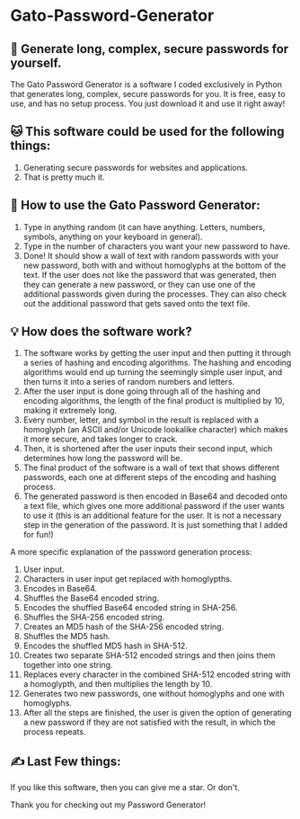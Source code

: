 # Gato-Password-Generator
## 🐍 Generate long, complex, secure passwords for yourself.

The Gato Password Generator is a software I coded exclusively in Python that generates long, complex, secure passwords for you. It is free, easy to use, and has no setup process. You just download it and use it right away!

## 🐱 This software could be used for the following things:

1. Generating secure passwords for websites and applications.
2. That is pretty much it.

## 🌟 How to use the Gato Password Generator:

1. Type in anything random (it can have anything. Letters, numbers, symbols, anything on your keyboard in general).
2. Type in the number of characters you want your new password to have.
3. Done! It should show a wall of text with random passwords with your new password, both with and without homoglyphs at the bottom of the text. If the user does not like the password that was generated, then they can generate a new password, or they can use one of the additional passwords given during the processes. They can also check out the additional password that gets saved onto the text file.

## 💡 How does the software work?

1. The software works by getting the user input and then putting it through a series of hashing and encoding algorithms. The hashing and encoding algorithms would end up turning the seemingly simple user input, and then turns it into a series of random numbers and letters.
2. After the user input is done going through all of the hashing and encoding algorithms, the length of the final product is multiplied by 10, making it extremely long.
3. Every number, letter, and symbol in the result is replaced with a homoglyph (an ASCII and/or Unicode lookalike character) which makes it more secure, and takes longer to crack.
4. Then, it is shortened after the user inputs their second input, which determines how long the password will be.
5. The final product of the software is a wall of text that shows different passwords, each one at different steps of the encoding and hashing process.
6. The generated password is then encoded in Base64 and decoded onto a text file, which gives one more additional password if the user wants to use it (this is an additional feature for the user. It is not a necessary step in the generation of the password. It is just something that I added for fun!)

A more specific explanation of the password generation process:

1. User input.
2. Characters in user input get replaced with homoglypths.
3. Encodes in Base64.
4. Shuffles the Base64 encoded string.
5. Encodes the shuffled Base64 encoded string in SHA-256.
6. Shuffles the SHA-256 encoded string.
7. Creates an MD5 hash of the SHA-256 encoded string.
8. Shuffles the MD5 hash.
9. Encodes the shuffled MD5 hash in SHA-512.
10. Creates two separate SHA-512 encoded strings and then joins them together into one string.
11. Replaces every character in the combined SHA-512 encoded string with a homoglypth, and then multiplies the length by 10.
12. Generates two new passwords, one without homoglyphs and one with homoglyphs.
13. After all the steps are finished, the user is given the option of generating a new password if they are not satisfied with the result, in which the process repeats.

## ✍ Last Few things:

If you like this software, then you can give me a star. Or don't.

Thank you for checking out my Password Generator!
